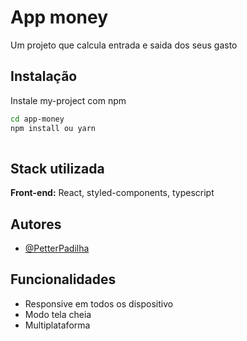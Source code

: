 
# App money

Um projeto que calcula entrada e saida dos seus gasto

## Instalação

Instale my-project com npm

```bash
cd app-money
npm install ou yarn 
  
```
    
## Stack utilizada

**Front-end:** React, styled-components, typescript




## Autores

- [@PetterPadilha](https://github.com/pettersonPadilha)


## Funcionalidades

- Responsive em todos os dispositivo 
- Modo tela cheia
- Multiplataforma

